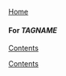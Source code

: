 [Home](https://chgibb.github.io/PHATDocs/)

#### For $TAGNAME$
[Contents](https://chgibb.github.io/PHATDocs/docs/latest/home)

[Contents](https://chgibb.github.io/PHATDocs/docs/latest/home)